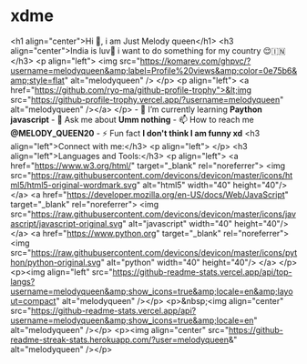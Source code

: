 # xdme
&lt;h1 align="center">Hi 👋, i am Just Melody queen&lt;/h1> &lt;h3 align="center">India is luv💞 i want to do something for my country 😌🇮🇳&lt;/h3>  &lt;p align="left"> &lt;img src="https://komarev.com/ghpvc/?username=melodyqueen&amp;label=Profile%20views&amp;color=0e75b6&amp;style=flat" alt="melodyqueen" /> &lt;/p>  &lt;p align="left"> &lt;a href="https://github.com/ryo-ma/github-profile-trophy">&lt;img src="https://github-profile-trophy.vercel.app/?username=melodyqueen" alt="melodyqueen" />&lt;/a> &lt;/p>  - 🌱 I’m currently learning **Paython javascript**  - 💬 Ask me about **Umm nothing**  - 📫 How to reach me **@MELODY_QUEEN20**  - ⚡ Fun fact **I don't think I am funny xd**  &lt;h3 align="left">Connect with me:&lt;/h3> &lt;p align="left"> &lt;/p>  &lt;h3 align="left">Languages and Tools:&lt;/h3> &lt;p align="left"> &lt;a href="https://www.w3.org/html/" target="_blank" rel="noreferrer"> &lt;img src="https://raw.githubusercontent.com/devicons/devicon/master/icons/html5/html5-original-wordmark.svg" alt="html5" width="40" height="40"/> &lt;/a> &lt;a href="https://developer.mozilla.org/en-US/docs/Web/JavaScript" target="_blank" rel="noreferrer"> &lt;img src="https://raw.githubusercontent.com/devicons/devicon/master/icons/javascript/javascript-original.svg" alt="javascript" width="40" height="40"/> &lt;/a> &lt;a href="https://www.python.org" target="_blank" rel="noreferrer"> &lt;img src="https://raw.githubusercontent.com/devicons/devicon/master/icons/python/python-original.svg" alt="python" width="40" height="40"/> &lt;/a> &lt;/p>  &lt;p>&lt;img align="left" src="https://github-readme-stats.vercel.app/api/top-langs?username=melodyqueen&amp;show_icons=true&amp;locale=en&amp;layout=compact" alt="melodyqueen" />&lt;/p>  &lt;p>&amp;nbsp;&lt;img align="center" src="https://github-readme-stats.vercel.app/api?username=melodyqueen&amp;show_icons=true&amp;locale=en" alt="melodyqueen" />&lt;/p>  &lt;p>&lt;img align="center" src="https://github-readme-streak-stats.herokuapp.com/?user=melodyqueen&amp;" alt="melodyqueen" />&lt;/p>
